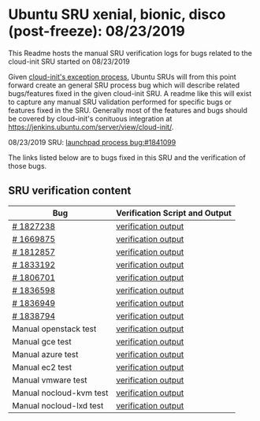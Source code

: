 Ubuntu SRU xenial, bionic, disco (post-freeze): 08/23/2019
=====
This Readme hosts the manual SRU verification logs for bugs related to the cloud-init SRU started on 08/23/2019

Given [cloud-init's exception process](https://wiki.ubuntu.com/CloudinitUpdates), Ubuntu SRUs will from this point forward create an general SRU process bug which will describe related bugs/features fixed in the given cloud-init SRU. A readme like this will exist to capture any manual SRU validation performed for specific bugs or features fixed in the SRU. Generally most of the features and bugs should be covered by cloud-init's conituous integration at https://jenkins.ubuntu.com/server/view/cloud-init/.


08/23/2019 SRU: [launchpad process bug:#1841099](https://pad.lv/1841099)


The links listed below are to bugs fixed in this SRU and the verification of those bugs.

## SRU verification content
| Bug | Verification Script and Output |
| -------- |  -------- |
| [# 1827238](http://pad.lv/1827238) | [verification output](../bugs/lp-1827238.txt) |
| [# 1669875](http://pad.lv/1669875) | [verification output](../bugs/lp-1669875.txt) |
| [# 1812857](http://pad.lv/1812857) | [verification output](../bugs/lp-1812857.txt) |
| [# 1833192](http://pad.lv/1833192) | [verification output](../bugs/lp-1833192.txt) |
| [# 1806701](http://pad.lv/1806701) | [verification output](../bugs/lp-1806701.txt) |
| [# 1836598](http://pad.lv/1836598) | [verification output](../bugs/lp-1836598.txt) |
| [# 1836949](http://pad.lv/1836949) | [verification output](../bugs/lp-1836949.txt) |
| [# 1838794](http://pad.lv/1838794) | [verification output](../bugs/lp-1838794.txt) |
| Manual openstack test | [verification output](../manual/openstack-sru-19.2.21.txt) |
| Manual gce test | [verification output](../manual/gce-sru-19.2.21.txt) |
| Manual azure test | [verification output](../manual/azure-sru-19.2.21.txt) |
| Manual ec2 test | [verification output](../manual/ec2-sru-19.2.21.txt) |
| Manual vmware test | [verification output](../manual/vmware-sru-19.2.21.txt) |
| Manual nocloud-kvm test | [verification output](../manual/nocloud-kvm-19.2.21.txt) |
| Manual nocloud-lxd test | [verification output](../manual/nocloud-lxd-19.2.21.txt) |
